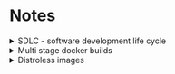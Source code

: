 # Notes

<details>
  <summary>SDLC - software development life cycle</summary>

- software development life cycle.

- It is a process used by the software industry.

- It is a set of standards followed in the software industry to design, develop, and test.

- The end goal is to deliver a high-quality product.

- For developing any new feature in the organisation, we follow some steps, which are:

- **_Planing, Defiing, Desiging, Building, Testing, Deploying, and Planning_** _Cycle structure_

- **Planning + Requirements Gathering**
- Most Important
- Plan for the new features, whether they are required or not. 
- Requirements: Gather the requirements about the project use case.
- Suppose you are working to add a new category to the shop, so in plaining, you will decide if it is required or not, and in requirements, you will decide what is the best suit for that category.

- **Defining + Desigining**
- Defining -> Here, you clearly define the requirements in terms of documents. 
- Documents are the software requirements specification documents, which include all the data as part of the planning phase.
- Designing: very critical phase, here we do high-level design (HLD) and low-level design (LLD).

- **Building, Testing, and Deployment** (Devops-centric)


- **Building** _Developers_
- Developing: code writing After code is done, it is stored in a central repository.


- **Testing** QA Engenniers
- The codes that were written by the developer are tested here. The application that is stored in the git repo is taken and deployed on a server. Then the QA team takes care of testing the software.

- **Deployment**
In this phase, we promote the application to production.
</details>

<details>
  <summary>Multi stage docker builds</summary>

  
#### Multi stage docker builds
- Split docker file into two parts or multiple parts
![Simple multi stage eg](https://imgur.com/FTwOGgb.png)
![Multi stage eg](https://imgur.com/IfqKkwc.png)

<details>
  <summary>eg</summary>

 **file: Dockerfile**

  **Without multistage**

  ```
    ###########################################
    # BASE IMAGE
    ###########################################

    FROM ubuntu AS build

    RUN apt-get update && apt-get install -y golang-go

    ENV GO111MODULE=off

    COPY . .

    RUN CGO_ENABLED=0 go build -o /app .

    ENTRYPOINT ["/app"]
  ```

  **With multistage**
  ```
  ###########################################
  # BASE IMAGE
  ###########################################

  FROM ubuntu AS build

  RUN apt-get update && apt-get install -y golang-go

  ENV GO111MODULE=off

  COPY . .

  RUN CGO_ENABLED=0 go build -o /app .

  ############################################
  # HERE STARTS THE MAGIC OF MULTI STAGE BUILD
  ############################################

  FROM scratch

  # Copy the compiled binary from the build stage
  COPY --from=build /app /app

  # Set the entrypoint for the container to run the binary
  ENTRYPOINT ["/app"]
  ```

</details>
</details>

<details>

<summary>Distroless images</summary>

#### Distroless images

- Basically a very minimilistic image, that will hardly have any packages and will only have the runtime envs.
- eg python distroless images
- Improves security 

</details>

